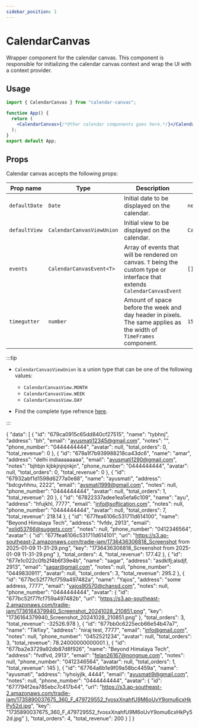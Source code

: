 ```yaml
---
sidebar_position: 1
---
```


# CalendarCanvas

Wrapper component for the calendar canvas.
This component is responsible for initializing the calendar canvas context and wrap the UI with a context provider.

## Usage

```jsx
import { CalendarCanvas } from "calendar-canvas";

function App() {
  return (
    <CalendarCanvas>{/*Other calendar components goes here.*/}</CalendarCanvas>
  );
}
export default App;
```

## Props

Calendar canvas accepts the following props:

| Prop name     | Type                      | Description                                                                                                                | Default value              |
| ------------- | ------------------------- | -------------------------------------------------------------------------------------------------------------------------- | -------------------------- |
| `defaultDate` | `Date`                    | Initial date to be displayed on the calendar.                                                                              | `new Date()`               |
| `defaultView` | `CalendarCanvasViewUnion` | Initial view to be displayed on the calendar.                                                                              | `CalendarCanvasView.MONTH` |
| `events`      | `CalendarCanvasEvent<T>`  | Array of events that will be rendered on canvas. `T` being the custom type or interface that extends `CalendarCanvasEvent` | `[]`                       |
| `timegutter`  | `number`                  | Amount of space before the week and day header in pixels. The same applies as the width of `TimeFrames` component.         | `150`                      |

:::tip

- `CalendarCanvasViewUnion` is a union type that can be one of the following values:

  - `CalendarCanvasView.MONTH`
  - `CalendarCanvasView.WEEK`
  - `CalendarCanvasView.DAY`

- Find the complete type refrence [here](/docs/types).

:::























{
	"data": [
		{
			"id": "679ca0915c65dd840cf27515",
			"name": "tybhnj",
			"address": "bh",
			"email": "ayusmati12345@gmail.com",
			"notes": "",
			"phone_number": "0444444444",
			"avatar": null,
			"total_orders": 0,
			"total_revenue": 0
		},
		{
			"id": "679a1f7b939988218ca43dc6",
			"name": "amar",
			"address": "delhi indiaaaaaaaa",
			"email": "ayusmati1290@gmail.com",
			"notes": "bjhbjn kjbkjnjnjnkjn",
			"phone_number": "0444444444",
			"avatar": null,
			"total_orders": 0,
			"total_revenue": 0
		},
		{
			"id": "67932abf1d1598d6277a0e88",
			"name": "ayusmati",
			"address": "bdcgvhhnu, 2222",
			"email": "aysmati1999@gmail.com",
			"notes": null,
			"phone_number": "0444444444",
			"avatar": null,
			"total_orders": 1,
			"total_revenue": 20
		},
		{
			"id": "67822337adee1ea5efa6c109",
			"name": "ayu",
			"address": "hfujkhl, 7777",
			"email": "info@softication.com",
			"notes": null,
			"phone_number": "0444444444",
			"avatar": null,
			"total_orders": 7,
			"total_revenue": 218.14
		},
		{
			"id": "677fea6106c531711d614100",
			"name": "Beyond Himalaya Tech",
			"address": "fvfdv, 2913",
			"email": "xolid53766@suggets.com",
			"notes": null,
			"phone_number": "0412346564",
			"avatar": {
				"id": "677fea6106c531711d614101",
				"url": "https://s3.ap-southeast-2.amazonaws.com/tradie-jam/1736436306818_Screenshot from 2025-01-09 11-31-29.png",
				"key": "1736436306818_Screenshot from 2025-01-09 11-31-29.png"
			},
			"total_orders": 4,
			"total_revenue": 177.42
		},
		{
			"id": "677e1c022c0fb2f4b6f39e4b",
			"name": "sagar",
			"address": "asdklfj;alsdjf, 2913",
			"email": "sagar@gmail.com",
			"notes": null,
			"phone_number": "0449830911",
			"avatar": null,
			"total_orders": 3,
			"total_revenue": 295.2
		},
		{
			"id": "677bc52f77fcf759a497482a",
			"name": "Yajos",
			"address": "some address, 7777",
			"email": "yajos90570@chansd.com",
			"notes": null,
			"phone_number": "0444444444",
			"avatar": {
				"id": "677bc52f77fcf759a497482b",
				"url": "https://s3.ap-southeast-2.amazonaws.com/tradie-jam/1736164379940_Screenshot_20241028_210851.png",
				"key": "1736164379940_Screenshot_20241028_210851.png"
			},
			"total_orders": 3,
			"total_revenue": -32526.978
		},
		{
			"id": "677bb0c6225ecb66e54b47a7",
			"name": "Tikfixy",
			"address": "niraj test, 7777",
			"email": "info@gmail.com",
			"notes": null,
			"phone_number": "0452521234",
			"avatar": null,
			"total_orders": 3,
			"total_revenue": 78.24000000000001
		},
		{
			"id": "677ba2e3729a92db87d8f926",
			"name": "Beyond Himalaya Tech",
			"address": "fvdfvd, 2913",
			"email": "felan26167@nongnue.com",
			"notes": null,
			"phone_number": "0412346564",
			"avatar": null,
			"total_orders": 1,
			"total_revenue": 145
		},
		{
			"id": "67764a6b1e9f09a58bc4459a",
			"name": "ayusmati",
			"address": "iyhoiyjlk, 4444",
			"email": "ayusmati9@gmail.com",
			"notes": null,
			"phone_number": "0444444444",
			"avatar": {
				"id": "677794f2ea785ebc7c417b44",
				"url": "https://s3.ap-southeast-2.amazonaws.com/tradie-jam/1735890037675_360_F_479729552_fvosxXnahfU9M6oUvY9omu6cxHkPy52d.jpg",
				"key": "1735890037675_360_F_479729552_fvosxXnahfU9M6oUvY9omu6cxHkPy52d.jpg"
			},
			"total_orders": 4,
			"total_revenue": 200
		}
	]
}